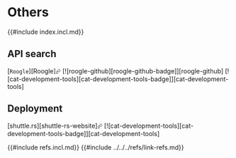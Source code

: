 # Others

{{#include index.incl.md}}

## API search

[`Roogle`][Roogle]⮳  [![roogle-github][roogle-github-badge]][roogle-github]  [![cat-development-tools][cat-development-tools-badge]][cat-development-tools]

## Deployment

[shuttle.rs][shuttle-rs-website]⮳  [![cat-development-tools][cat-development-tools-badge]][cat-development-tools]

{{#include refs.incl.md}}
{{#include ../../../refs/link-refs.md}}
